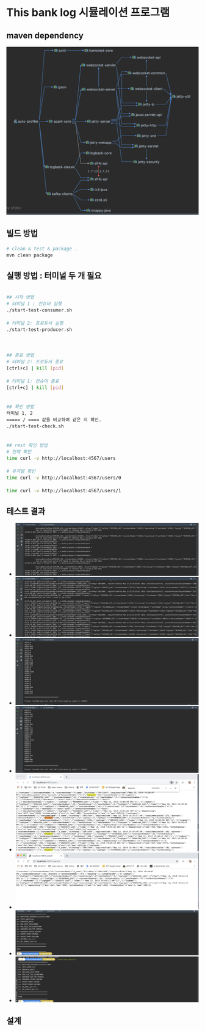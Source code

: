 
# This bank log 시뮬레이션 프로그램



## maven dependency
![maven dependency](/images/mvn_dep.png)

## 빌드 방법
```bash
# clean & test & package .
mvn clean package


```


## 실행 방법 : 터미널 두 개 필요
```bash

## 시작 방법
# 터미널 1 : 컨슈머 실행
./start-test-consumer.sh

# 터미널 2: 프로듀서 실행
./start-test-producer.sh



## 종료 방법
# 터머널 2: 프로듀서 종료
[ctrl+c] | kill [pid] 

# 터미널 1: 컨슈머 종료 
[ctrl+c] | kill [pid] 


## 확인 방법
터미널 1, 2  
===== / ==== 값을 비교하여 같은 지 확인.
./start-test-check.sh 


## rest 확인 방법
# 전체 확인 
time curl -v http://localhost:4567/users

# 유저별 확인
time curl -v http://localhost:4567/users/0

time curl -v http://localhost:4567/users/1


```


## 테스트 결과
* !["프로듀서 구동시 로그"](/images/p1.png)
* !["컨슈머 구동시 로그"](/images/c1.png)
* !["프로듀서 종료시 로그"](/images/p2.png)
* !["컨슈머 종료시 로그"](/images/c2.png)
* !["REST 조회 전체"](/images/r1.png)
* !["REST 조회 고객번호"](/images/r2.png)
* !["결과 확인 gen vs consumer diff console"](/images/d1.png)
* !["결과 확인 gen vs consumer diff shell"](/images/d2.png)

## 설계 



